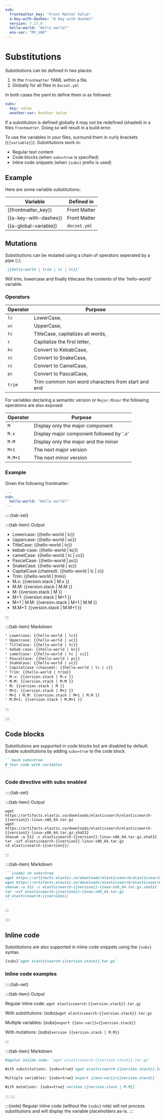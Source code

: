 ```yaml
---
sub:
  frontmatter_key: "Front Matter Value"
  a-key-with-dashes: "A key with dashes"
  version: 7.17.0
  hello-world: "Hello world!"
  env-var: "MY_VAR"
---
```


# Substitutions

Substitutions can be defined in two places:

1. In the `frontmatter` YAML within a file.
2. Globally for all files in `docset.yml`

In both cases the yaml to define them is as followed:


```yaml
subs:
  key: value
  another-var: Another Value
```

If a substitution is defined globally it may not be redefined (shaded) in a files `frontmatter`. 
Doing so will result in a build error.

To use the variables in your files, surround them in curly brackets (`{{variable}}`). Substitutions work in:

- Regular text content
- Code blocks (when `subs=true` is specified)
- Inline code snippets (when `{subs}` prefix is used)

## Example

Here are some variable substitutions:

| Variable              | Defined in   |
|-----------------------|--------------|
| {{frontmatter_key}}   | Front Matter |
| {{a-key-with-dashes}} | Front Matter |
| {{a-global-variable}} | `docset.yml` |

## Mutations

Substitutions can be mutated using a chain of operators seperated by a pipe (`|`).

````markdown
`{{hello-world | trim | lc | tc}}`
````

Will trim, lowercase and finally titlecase the contents of the 'hello-world' variable.

### Operators


| Operator | Purpose                                            |
|----------|----------------------------------------------------|
| `lc`     | LowerCase,                                         |
| `uc`     | UpperCase,                                         |
| `tc`     | TitleCase, capitalizes all words,                  |
| `c`      | Capitalize the first letter,                       |
| `kc`     | Convert to KebabCase,                              |
| `sc`     | Convert to SnakeCase,                              |
| `cc`     | Convert to CamelCase,                              |
| `pc`     | Convert to PascalCase,                             |
| `trim`   | Trim common non word characters from start and end |

For variables declaring a semantic version or `Major.Minor` the following operations are also exposed

| Operator | Purpose                                  |
|----------|------------------------------------------|
| `M`      | Display only the major component         |
| `M.x`    | Display major component followed by '.x' |
| `M.M`    | Display only the major and the minor     |
| `M+1`    | The next major version                   |
| `M.M+1`  | The next minor version                   |

### Example

Given the following frontmatter:

```yaml
---
sub:
  hello-world: "Hello world!"
---
```

::::{tab-set}

:::{tab-item} Output

* Lowercase: {{hello-world | lc}}
* Uppercase: {{hello-world | uc}}
* TitleCase: {{hello-world | tc}}
* kebab-case: {{hello-world | kc}}
* camelCase: {{hello-world | tc | cc}}
* PascalCase: {{hello-world | pc}}
* SnakeCase: {{hello-world | sc}}
* CapitalCase (chained): {{hello-world | lc | c}}
* Trim: {{hello-world | trim}}
* M.x: {{version.stack | M.x }}
* M.M: {{version.stack | M.M }}
* M: {{version.stack | M }}
* M+1: {{version.stack | M+1 }}
* M+1 | M.M: {{version.stack | M+1 | M.M }}
* M.M+1: {{version.stack | M.M+1 }}

:::

:::{tab-item} Markdown

````markdown
* Lowercase: {{hello-world | lc}}
* Uppercase: {{hello-world | uc}}
* TitleCase: {{hello-world | tc}}
* kebab-case: {{hello-world | kc}}
* camelCase: {{hello-world | tc | cc}}
* PascalCase: {{hello-world | pc}}
* SnakeCase: {{hello-world | sc}}
* CapitalCase (chained): {{hello-world | lc | c}}
* Trim: {{hello-world | trim}}
* M.x: {{version.stack | M.x }}
* M.M: {{version.stack | M.M }}
* M: {{version.stack | M }}
* M+1: {{version.stack | M+1 }}
* M+1 | M.M: {{version.stack | M+1 | M.M }}
* M.M+1: {{version.stack | M.M+1 }}
````
:::

::::

## Code blocks

Substitutions are supported in code blocks but are disabled by default. Enable substitutions by adding `subs=true` to the code block.

````markdown
```bash subs=true
# Your code with variables
```
````

### Code directive with subs enabled

::::{tab-set}

:::{tab-item} Output

```{code} sh subs=true
wget https://artifacts.elastic.co/downloads/elasticsearch/elasticsearch-{{version}}-linux-x86_64.tar.gz
wget https://artifacts.elastic.co/downloads/elasticsearch/elasticsearch-{{version}}-linux-x86_64.tar.gz.sha512
shasum -a 512 -c elasticsearch-{{version}}-linux-x86_64.tar.gz.sha512
tar -xzf elasticsearch-{{version}}-linux-x86_64.tar.gz
cd elasticsearch-{{version}}/
```

:::

:::{tab-item} Markdown

````markdown
```{code} sh subs=true
wget https://artifacts.elastic.co/downloads/elasticsearch/elasticsearch-{{version}}-linux-x86_64.tar.gz
wget https://artifacts.elastic.co/downloads/elasticsearch/elasticsearch-{{version}}-linux-x86_64.tar.gz.sha512
shasum -a 512 -c elasticsearch-{{version}}-linux-x86_64.tar.gz.sha512
tar -xzf elasticsearch-{{version}}-linux-x86_64.tar.gz
cd elasticsearch-{{version}}/
```
````
:::

::::


## Inline code

Substitutions are also supported in inline code snippets using the `{subs}` syntax.

```markdown
{subs}`wget elasticsearch-{{version.stack}}.tar.gz`
```

### Inline code examples

::::{tab-set}

:::{tab-item} Output

Regular inline code: `wget elasticsearch-{{version.stack}}.tar.gz`

With substitutions: {subs}`wget elasticsearch-{{version.stack}}.tar.gz`

Multiple variables: {subs}`export {{env-var}}={{version.stack}}`

With mutations: {subs}`version {{version.stack | M.M}}`

:::

:::{tab-item} Markdown

````markdown
Regular inline code: `wget elasticsearch-{{version.stack}}.tar.gz`

With substitutions: {subs=true}`wget elasticsearch-{{version.stack}}.tar.gz`

Multiple variables: {subs=true}`export {{env-var}}={{version.stack}}`

With mutations: {subs=true}`version {{version.stack | M.M}}`
````

:::
::::

:::{note}
Regular inline code (without the `{subs}` role) will not process substitutions and will display the variable placeholders as-is.
:::
